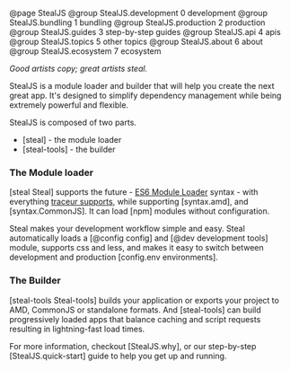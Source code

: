 @page StealJS
@group StealJS.development 0 development
@group StealJS.bundling 1 bundling
@group StealJS.production 2 production
@group StealJS.guides 3 step-by-step guides
@group StealJS.api 4 apis
@group StealJS.topics 5 other topics
@group StealJS.about 6 about
@group StealJS.ecosystem 7 ecosystem

_Good artists copy; great artists steal._

StealJS is a module loader and builder that will help you create the next great app. It's designed to simplify dependency management while being extremely powerful and flexible.

StealJS is composed of two parts.
- [steal] - the module loader
- [steal-tools] - the builder

### The Module loader
[steal Steal] supports the future - [ES6 Module Loader](https://github.com/ModuleLoader/es6-module-loader) syntax -
with everything [traceur supports](https://github.com/google/traceur-compiler/wiki/LanguageFeatures),
while supporting [syntax.amd], and [syntax.CommonJS]. It can load [npm] modules without configuration.

Steal makes your development workflow simple and easy. Steal automatically
loads a [@config config] and [@dev development tools] module, supports css and less, and makes it easy to switch
between development and production [config.env environments].

### The Builder
[steal-tools Steal-tools] builds your application or exports your project to AMD, CommonJS or standalone formats.
And [steal-tools] can build progressively loaded apps that balance caching and script requests resulting in lightning-fast load times.

For more information, checkout [StealJS.why], or our step-by-step [StealJS.quick-start] guide to help you get up and running.
